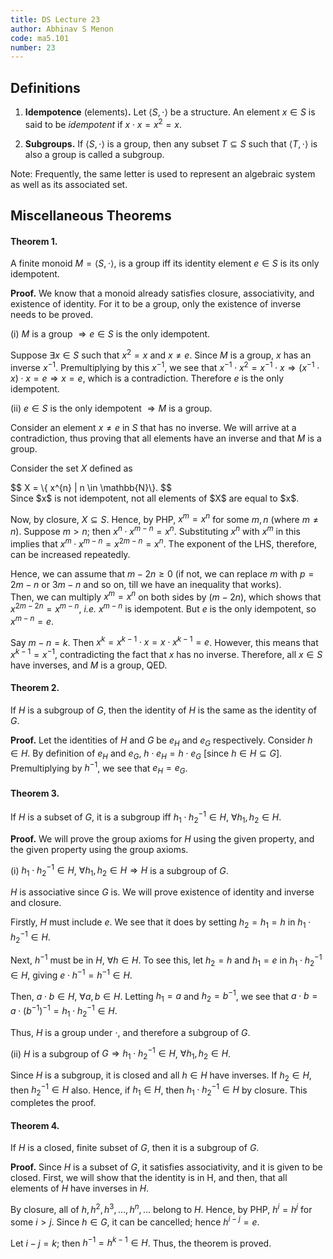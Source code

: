 ```yaml
---
title: DS Lecture 23
author: Abhinav S Menon
code: ma5.101
number: 23
---
```


## Definitions
1. **Idempotence** (elements)**.** Let $\langle S, \cdot \rangle$ be a structure. An element $x \in S$ is said to be *idempotent* if $x \cdot x = x^{2} = x$.

2. **Subgroups.** If $\langle S, \cdot \rangle$ is a group, then any subset $T \subseteq S$ such that  $\langle T, \cdot \rangle$ is also a group is called a subgroup.

Note: Frequently, the same letter is used to represent an algebraic system as well as its associated set.

## Miscellaneous Theorems
#### Theorem 1.
A finite monoid $M = \langle S, \cdot \rangle$, is a group iff its identity element $e \in S$ is its only idempotent.

**Proof.** We know that a monoid already satisfies closure, associativity, and existence of identity. For it to be a group, only the existence of inverse needs to be proved.

(i) $M$ is a group $\Rightarrow e \in S$ is the only idempotent.

Suppose $\exists x \in S$ such that $x^{2} = x$ and $x \neq e$. Since $M$ is a group, $x$ has an inverse $x^{-1}$. Premultiplying by this $x^{-1}$, we see that $x^{-1} \cdot x^{2} = x^{-1} \cdot x \Rightarrow (x^{-1} \cdot x) \cdot x = e \Rightarrow x = e$, which is a contradiction. Therefore $e$ is the only idempotent.

(ii) $e \in S$ is the only idempotent $\Rightarrow M$ is a group.

Consider an element $x \neq e$ in $S$ that has no inverse. We will arrive at a contradiction, thus proving that all elements have an inverse and that $M$ is a group.

Consider the set $X$ defined as
<div>
$$
X = \{ x^{n} | n \in \mathbb{N}\}.
$$
</div>
Since $x$ is not idempotent, not all elements of $X$ are equal to $x$.

Now, by closure, $X \subseteq S$. Hence, by PHP, $x^m = x^n$ for some $m,n$ (where $m \neq n$). Suppose $m > n$; then $x^n \cdot x^{m-n} = x^n$. Substituting $x^n$ with $x^m$ in this implies that $x^m \cdot x^{m-n} = x^{2m-n} = x^n$. The exponent of the LHS, therefore, can be increased repeatedly.

Hence, we can assume that $m - 2n \geq 0$ (if not, we can replace $m$ with $p = 2m - n$ or $3m - n$ and so on, till we have an inequality that works).  
Then, we can multiply $x^m = x^n$ on both sides by $(m-2n)$, which shows that $x^{2m-2n} = x^{m-n}$, *i.e.* $x^{m-n}$ is idempotent. But $e$ is the only idempotent, so $x^{m-n} = e$.

Say $m-n = k$. Then $x^k = x^{k-1} \cdot x = x \cdot x^{k-1} = e$. However, this means that $x^{k-1} = x^{-1}$, contradicting the fact that $x$ has no inverse. Therefore, all $x \in S$ have inverses, and $M$ is a group, QED.

#### Theorem 2.
If $H$ is a subgroup of $G$, then the identity of $H$ is the same as the identity of $G$.

**Proof.** Let the identities of $H$ and $G$ be $e_{H}$ and $e_{G}$ respectively. Consider $h \in H$. By definition of $e_{H}$ and $e_{G}$, $h \cdot e_{H} = h \cdot e_{G}$ [since $h \in H \subseteq G$].
Premultiplying by $h^{-1}$, we see that $e_{H} = e_{G}$.

#### Theorem 3.
If $H$ is a subset of $G$, it is a subgroup iff $h_{1} \cdot h_{2}^{-1} \in H$, $\forall h_{1},h_{2} \in H$.

**Proof.** We will prove the group axioms for $H$ using the given property, and the given property using the group axioms.

(i) $h_{1} \cdot h_{2}^{-1} \in H$, $\forall h_{1},h_{2} \in H \Rightarrow H$ is a subgroup of $G$.

$H$ is associative since $G$ is. We will prove existence of identity and inverse and closure.

Firstly, $H$ must include $e$. We see that it does by setting $h_{2} = h_{1} = h$ in $h_{1} \cdot h_{2}^{-1} \in H$.

Next, $h^{-1}$ must be in $H$, $\forall h \in H$. To see this, let $h_{2} = h$ and $h_{1} = e$ in $h_{1} \cdot h_{2}^{-1} \in H$, giving $e \cdot h^{-1} = h^{-1} \in H$.

Then, $a \cdot b \in H$, $\forall a, b \in H$. Letting $h_{1} = a$ and $h_{2} = b^{-1}$, we see that $a \cdot b = a \cdot (b^{-1})^{-1} = h_{1} \cdot h_{2}^{-1} \in H$.

Thus, $H$ is a group under $\cdot$, and therefore a subgroup of $G$.

(ii) $H$ is a subgroup of $G \Rightarrow h_{1} \cdot h_{2}^{-1} \in H$, $\forall h_{1},h_{2} \in H$.

Since $H$ is a subgroup, it is closed and all $h \in H$ have inverses. If $h_{2} \in H$, then $h_{2}^{-1} \in H$ also. Hence, if $h_{1} \in H$, then $h_{1} \cdot h_{2}^{-1} \in H$ by closure. This completes the proof.

#### Theorem 4.
If $H$ is a closed, finite subset of $G$, then it is a subgroup of $G$.

**Proof.** Since $H$ is a subset of $G$, it satisfies associativity, and it is given to be closed. First, we will show that the identity is in H, and then, that all elements of $H$ have inverses in $H$.

By closure, all of $h, h^{2}, h^{3},...,h^{n},...$ belong to $H$. Hence, by PHP, $h^{i} = h^{j}$ for some $i > j$. Since $h \in G$, it can be cancelled; hence $h^{i-j} = e$.

Let $i-j = k$; then $h^{-1} = h^{k-1} \in H$. Thus, the theorem is proved.
